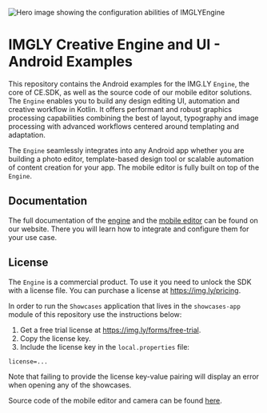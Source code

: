 ![Hero image showing the configuration abilities of IMGLYEngine](https://img.ly/static/cesdk_release_header_android.png)

# IMGLY Creative Engine and UI - Android Examples

This repository contains the Android examples for the IMG.LY `Engine`, the core of CE.SDK, as well as the source code of our mobile editor solutions.
The `Engine` enables you to build any design editing UI, automation and creative workflow in Kotlin.
It offers performant and robust graphics processing capabilities combining the best of layout, typography and image processing with advanced workflows centered around templating and adaptation.

The `Engine` seamlessly integrates into any Android app whether you are building a photo editor, template-based design tool or scalable automation of content creation for your app.
The mobile editor is fully built on top of the `Engine`.

## Documentation

The full documentation of the [engine](https://img.ly/docs/cesdk/engine/quickstart?platform=android) and the [mobile editor](https://img.ly/docs/cesdk/mobile-editor/quickstart?platform=android) can be found on our website.
There you will learn how to integrate and configure them for your use case.

## License

The `Engine` is a commercial product. To use it you need to unlock the SDK with a license file. You can purchase a license at https://img.ly/pricing.

In order to run the `Showcases` application that lives in the `showcases-app` module of this repository use the instructions below:
1. Get a free trial license at https://img.ly/forms/free-trial.
2. Copy the license key.
3. Include the license key in the `local.properties` file:
```
license=...
```

Note that failing to provide the license key-value pairing will display an error when opening any of the showcases.

Source code of the mobile editor and camera can be found [here](https://github.com/imgly/cesdk-android).
